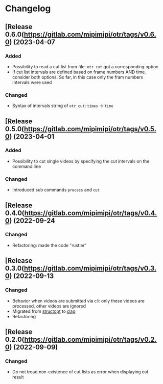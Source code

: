 # Changelog

## [Release 0.6.0(https://gitlab.com/mipimipi/otr/tags/v0.6.0) (2023-04-07

### Added

- Possibility to read a cut list from file: `otr cut` got a corresponding option
- If cut list intervals are defined based on frame numbers AND time, consider both options. So far, in this case only the fram numbers intervals were used

### Changed

- Syntax of intervals string of `otr cut`: `times` -> `time`

## [Release 0.5.0(https://gitlab.com/mipimipi/otr/tags/v0.5.0) (2023-04-01

### Added

- Possibility to cut single videos by specifying the cut intervals on the command line

### Changed

- Introduced sub commands `process` and `cut`

## [Release 0.4.0(https://gitlab.com/mipimipi/otr/tags/v0.4.0) (2022-09-24

### Changed

- Refactoring: made the code "rustier"

## [Release 0.3.0(https://gitlab.com/mipimipi/otr/tags/v0.3.0) (2022-09-13

### Changed

- Behavior when videos are submitted via cli: only these videos are processed, other videos are ignored
- Migrated from [structopt](https://github.com/TeXitoi/structopt) to [clap](https://docs.rs/clap/latest/clap/)
- Refactoring

## [Release 0.2.0(https://gitlab.com/mipimipi/otr/tags/v0.2.0) (2022-09-09)

### Changed

- Do not tread non-existence of cut lists as error when displaying cut result

